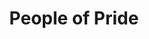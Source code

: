 ---
pid: LLP612
title: People of Pride
location_transcription: 
zipcode: 
outside_phl: 
neighborhood: 
age: '10'
age_range: 6-13
instagram: 
image_file_name: LLP_612.jpg
proposal_transcription: People with pride stay together
topic: Family,Love
topic_summary: 0, 0
type: Sculpture Statue
keywords_other: 
credit: Marjorie Villanueva
image_labels: 
twitter: 
facebook: 
permalink: "/monuments/llp612/"
layout: item-page
---